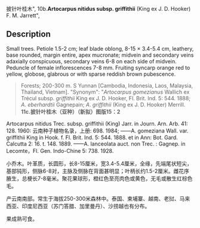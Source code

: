 披针叶桂木",
10b.**Artocarpus nitidus subsp. griffithii** (King ex J. D. Hooker) F. M. Jarrett",

## Description
Small trees. Petiole 1.5-2 cm; leaf blade oblong, 8-15 × 3.4-5.4 cm, leathery, base rounded, margin entire, apex mucronate; midvein and secondary veins adaxially conspicuous, secondary veins 6-8 on each side of midvein. Peduncle of female inflorescences 7-8 mm. Fruiting syncarp orange red to yellow, globose, glabrous or with sparse reddish brown pubescence.

> Forests; 200-300 m. S Yunnan [Cambodia, Indonesia, Laos, Malaysia, Thailand, Vietnam].
  "Synonym": "*Artocarpus* *gomezianus* Wallich ex Trécul subsp. *griffithii* King ex J. D. Hooker, Fl. Brit. Ind. 5: 544. 1888; *A*. *eberhardtii* Gagnepain; *A*. *griffithii* (King ex J. D. Hooker) Merrill.
**11c.披针叶桂木（亚种）（新拟）图版15：2**

Artocarpus nitidus Trec. subsp. griffithii (King) Jarr. in Journ. Arn. Arb. 41: 128. 1960: 云南种子植物名录，上册: 698. 1984; ——A. gomeziana Wall. var. griffithii King in Hook. f. Fl. Brit. Ind. 5: 544. 1888. et in Ann: Bot. Gard. Calcutta 2: 16. t. 148. 1889. ——A. lanceolata auct. non Trec. : Gagnep. in Lecomte，Fl. Gen. Indo-Chine 5: 738. 1928.

小乔木。叶革质，长圆形，长8-15厘米，宽3.4-5.4厘米，全缘，先端尾状短尖，基部钝形，侧脉6-8对，主脉及侧脉在背面甚明显；叶柄长约1.5-2厘米。雌花序腋生，总梗长7-8毫米。聚花果球形，橙红色至亮肉色或黄色，无毛或散生红棕色毛。

产云南南部。常生于海拔250-300米森林中。泰国、柬埔寨、越南、老挝、马来西亚、印度尼西亚（苏门答腊、加里曼丹）、沙捞越也有分布。

果成熟可食。
